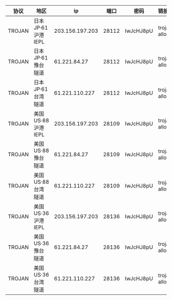 |协议|地区|ip|端口|密码|链接|
|---|---|---|---|---|:---|
|TROJAN|<span class="node-name">日本JP·61</span> <span class="fs-p85 op-p80">沪港IEPL</span>|203.156.197.203|28112|IwJcHJ8pU|trojan://IwJcHJ8pU@203.156.197.203:28112?allowInsecure=1&peer=download.windowsupdate.com#IEPL+%C2%B7+%E6%97%A5%E6%9C%ACJP+%C2%B7+61+%C2%B7+%E6%B2%AA%E6%B8%AFIEPL|
|TROJAN|<span class="node-name">日本JP·61</span> <span class="fs-p85 op-p80">豫台隧道</span>|61.221.84.27|28112|IwJcHJ8pU|trojan://IwJcHJ8pU@61.221.84.27:28112?allowInsecure=1&peer=download.windowsupdate.com#IEPL+%C2%B7+%E6%97%A5%E6%9C%ACJP+%C2%B7+61+%C2%B7+%E8%B1%AB%E5%8F%B0%E9%9A%A7%E9%81%93|
|TROJAN|<span class="node-name">日本JP·61</span> <span class="fs-p85 op-p80">台湾隧道</span>|61.221.110.227|28112|IwJcHJ8pU|trojan://IwJcHJ8pU@61.221.110.227:28112?allowInsecure=1&peer=download.windowsupdate.com#IEPL+%C2%B7+%E6%97%A5%E6%9C%ACJP+%C2%B7+61+%C2%B7+%E5%8F%B0%E6%B9%BE%E9%9A%A7%E9%81%93|
|TROJAN|<span class="node-name">美国US·88</span> <span class="fs-p85 op-p80">沪港IEPL</span>|203.156.197.203|28109|IwJcHJ8pU|trojan://IwJcHJ8pU@203.156.197.203:28109?allowInsecure=1&peer=ctldl.windowsupdate.com#IEPL+%C2%B7+%E7%BE%8E%E5%9B%BDUS+%C2%B7+88+%C2%B7+%E6%B2%AA%E6%B8%AFIEPL|
|TROJAN|<span class="node-name">美国US·88</span> <span class="fs-p85 op-p80">豫台隧道</span>|61.221.84.27|28109|IwJcHJ8pU|trojan://IwJcHJ8pU@61.221.84.27:28109?allowInsecure=1&peer=ctldl.windowsupdate.com#IEPL+%C2%B7+%E7%BE%8E%E5%9B%BDUS+%C2%B7+88+%C2%B7+%E8%B1%AB%E5%8F%B0%E9%9A%A7%E9%81%93|
|TROJAN|<span class="node-name">美国US·88</span> <span class="fs-p85 op-p80">台湾隧道</span>|61.221.110.227|28109|IwJcHJ8pU|trojan://IwJcHJ8pU@61.221.110.227:28109?allowInsecure=1&peer=ctldl.windowsupdate.com#IEPL+%C2%B7+%E7%BE%8E%E5%9B%BDUS+%C2%B7+88+%C2%B7+%E5%8F%B0%E6%B9%BE%E9%9A%A7%E9%81%93|
|TROJAN|<span class="node-name">美国US·36</span> <span class="fs-p85 op-p80">沪港IEPL</span>|203.156.197.203|28136|IwJcHJ8pU|trojan://IwJcHJ8pU@203.156.197.203:28136?allowInsecure=1&peer=download.windowsupdate.com#IEPL+%C2%B7+%E7%BE%8E%E5%9B%BDUS+%C2%B7+36+%C2%B7+%E6%B2%AA%E6%B8%AFIEPL|
|TROJAN|<span class="node-name">美国US·36</span> <span class="fs-p85 op-p80">豫台隧道</span>|61.221.84.27|28136|IwJcHJ8pU|trojan://IwJcHJ8pU@61.221.84.27:28136?allowInsecure=1&peer=download.windowsupdate.com#IEPL+%C2%B7+%E7%BE%8E%E5%9B%BDUS+%C2%B7+36+%C2%B7+%E8%B1%AB%E5%8F%B0%E9%9A%A7%E9%81%93|
|TROJAN|<span class="node-name">美国US·36</span> <span class="fs-p85 op-p80">台湾隧道</span>|61.221.110.227|28136|IwJcHJ8pU|trojan://IwJcHJ8pU@61.221.110.227:28136?allowInsecure=1&peer=download.windowsupdate.com#IEPL+%C2%B7+%E7%BE%8E%E5%9B%BDUS+%C2%B7+36+%C2%B7+%E5%8F%B0%E6%B9%BE%E9%9A%A7%E9%81%93|
